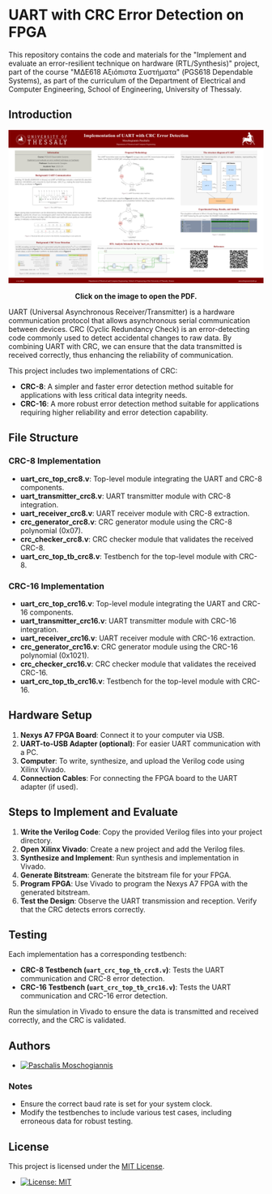 # UART with CRC Error Detection on FPGA

This repository contains the code and materials for the "Implement and evaluate an error-resilient technique on hardware (RTL/Synthesis)" project, part of the course "ΜΔΕ618 Αξιόπιστα Συστήματα" (PGS618 Dependable Systems), as part of the curriculum of the Department of Electrical and Computer Engineering, School of Engineering, University of Thessaly.

## Introduction

[![Alt Text](poster_in_English.png)](poster_in_English.pdf)

<p align="center">
  <b>Click on the image to open the PDF.</b>
</p>


UART (Universal Asynchronous Receiver/Transmitter) is a hardware communication protocol that allows asynchronous serial communication between devices. CRC (Cyclic Redundancy Check) is an error-detecting code commonly used to detect accidental changes to raw data. By combining UART with CRC, we can ensure that the data transmitted is received correctly, thus enhancing the reliability of communication.

This project includes two implementations of CRC:
- **CRC-8**: A simpler and faster error detection method suitable for applications with less critical data integrity needs.
- **CRC-16**: A more robust error detection method suitable for applications requiring higher reliability and error detection capability.

## File Structure

### CRC-8 Implementation

- **uart_crc_top_crc8.v**: Top-level module integrating the UART and CRC-8 components.
- **uart_transmitter_crc8.v**: UART transmitter module with CRC-8 integration.
- **uart_receiver_crc8.v**: UART receiver module with CRC-8 extraction.
- **crc_generator_crc8.v**: CRC generator module using the CRC-8 polynomial (0x07).
- **crc_checker_crc8.v**: CRC checker module that validates the received CRC-8.
- **uart_crc_top_tb_crc8.v**: Testbench for the top-level module with CRC-8.

### CRC-16 Implementation

- **uart_crc_top_crc16.v**: Top-level module integrating the UART and CRC-16 components.
- **uart_transmitter_crc16.v**: UART transmitter module with CRC-16 integration.
- **uart_receiver_crc16.v**: UART receiver module with CRC-16 extraction.
- **crc_generator_crc16.v**: CRC generator module using the CRC-16 polynomial (0x1021).
- **crc_checker_crc16.v**: CRC checker module that validates the received CRC-16.
- **uart_crc_top_tb_crc16.v**: Testbench for the top-level module with CRC-16.

## Hardware Setup

1. **Nexys A7 FPGA Board**: Connect it to your computer via USB.
2. **UART-to-USB Adapter (optional)**: For easier UART communication with a PC.
3. **Computer**: To write, synthesize, and upload the Verilog code using Xilinx Vivado.
4. **Connection Cables**: For connecting the FPGA board to the UART adapter (if used).

## Steps to Implement and Evaluate

1. **Write the Verilog Code**: Copy the provided Verilog files into your project directory.
2. **Open Xilinx Vivado**: Create a new project and add the Verilog files.
3. **Synthesize and Implement**: Run synthesis and implementation in Vivado.
4. **Generate Bitstream**: Generate the bitstream file for your FPGA.
5. **Program FPGA**: Use Vivado to program the Nexys A7 FPGA with the generated bitstream.
6. **Test the Design**: Observe the UART transmission and reception. Verify that the CRC detects errors correctly.

## Testing

Each implementation has a corresponding testbench:
- **CRC-8 Testbench (`uart_crc_top_tb_crc8.v`)**: Tests the UART communication and CRC-8 error detection.
- **CRC-16 Testbench (`uart_crc_top_tb_crc16.v`)**: Tests the UART communication and CRC-16 error detection.

Run the simulation in Vivado to ensure the data is transmitted and received correctly, and the CRC is validated.

## Authors

- [![Paschalis Moschogiannis](https://img.shields.io/badge/GitHub-Paschalis_Moschogiannis-00FFFF?style=flat&logo=github)](https://github.com/Paschalis)

### Notes

- Ensure the correct baud rate is set for your system clock.
- Modify the testbenches to include various test cases, including erroneous data for robust testing.

## License

This project is licensed under the [MIT License](LICENSE).

- [![License: MIT](https://img.shields.io/badge/License-MIT-yellow.svg)](https://opensource.org/licenses/MIT)

